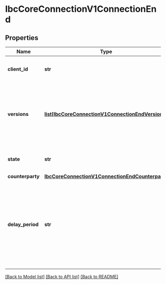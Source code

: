 # IbcCoreConnectionV1ConnectionEnd

## Properties
Name | Type | Description | Notes
------------ | ------------- | ------------- | -------------
**client_id** | **str** | client associated with this connection. | [optional] 
**versions** | [**list[IbcCoreConnectionV1ConnectionEndVersions]**](IbcCoreConnectionV1ConnectionEndVersions.md) | IBC version which can be utilised to determine encodings or protocols for channels or packets utilising this connection. | [optional] 
**state** | **str** | current state of the connection end. | [optional] [default to 'STATE_UNINITIALIZED_UNSPECIFIED']
**counterparty** | [**IbcCoreConnectionV1ConnectionEndCounterparty**](IbcCoreConnectionV1ConnectionEndCounterparty.md) |  | [optional] 
**delay_period** | **str** | delay period that must pass before a consensus state can be used for packet-verification NOTE: delay period logic is only implemented by some clients. | [optional] 

[[Back to Model list]](../README.md#documentation-for-models) [[Back to API list]](../README.md#documentation-for-api-endpoints) [[Back to README]](../README.md)


